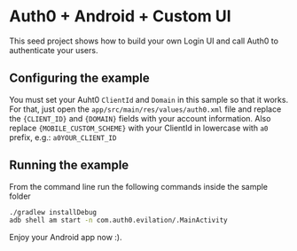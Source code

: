 # Auth0 + Android + Custom UI

This seed project shows how to build your own Login UI and call Auth0 to authenticate your users.

## Configuring the example

You must set your Auht0 `ClientId` and `Domain` in this sample so that it works. For that, just open the `app/src/main/res/values/auth0.xml` file and replace the `{CLIENT_ID}` and `{DOMAIN}` fields with your account information.
Also replace `{MOBILE_CUSTOM_SCHEME}` with your ClientId in lowercase with `a0` prefix, e.g.: `a0YOUR_CLIENT_ID`

## Running the example

From the command line run the following commands inside the sample folder

```bash
./gradlew installDebug
adb shell am start -n com.auth0.evilation/.MainActivity 
```

Enjoy your Android app now :).
